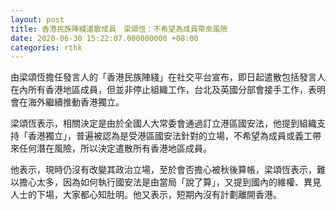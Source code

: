 ```yaml
---
layout: post
title: 香港民族陣綫遣散成員　梁頌恆：不希望為成員帶來風險
date: 2020-06-30 15:22:07.000000000 +08:00
categories: rthk
---
```


由梁頌恆擔任發言人的「香港民族陣綫」在社交平台宣布，即日起遣散包括發言人在內所有香港地區成員，但並非停止組織工作，台北及英國分部會接手工作，表明會在海外繼續推動香港獨立。

梁頌恆表示，相關決定是由於全國人大常委會通過訂立港區國安法，他提到組織支持「香港獨立」，普遍被認為是受港區國安法針對的立場，不希望為成員或義工帶來任何潛在風險，所以決定遣散所有香港地區成員。

他表示，現時仍沒有改變其政治立場，至於會否擔心被秋後算帳，梁頌恆表示，難以擔心太多，因為如何執行國安法是由當局「說了算」，又提到國內的維權、異見人士的下場，大家都心知肚明。他又表示，短期內沒有計劃離開香港。

